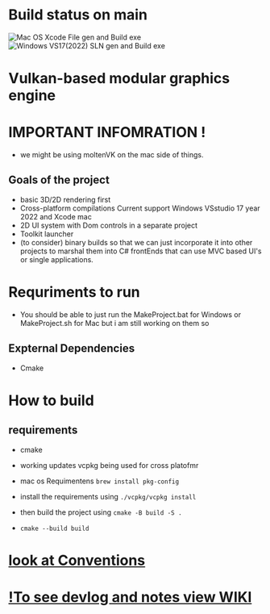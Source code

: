 # Build status on main
![Mac OS Xcode File gen and Build exe](https://github.com/jaibeer72/VulkanGFX/actions/workflows/build_Xcode_Proj.yml/badge.svg?branch=main)
![Windows VS17(2022) SLN gen and Build exe](https://github.com/jaibeer72/VulkanGFX/actions/workflows/build_VS_Solution.yml/badge.svg?branch=main)

# Vulkan-based modular graphics engine
# IMPORTANT INFOMRATION ! 
- we might be using moltenVK on the mac side of things.


## Goals of the project

- basic 3D/2D rendering first 
- Cross-platform compilations Current support Windows VSstudio 17 year 2022 and Xcode mac 
- 2D UI system with Dom controls in a separate project 
- Toolkit launcher
- (to consider) binary builds so that we can just incorporate it into other projects to marshal them into C# frontEnds that can use MVC based UI's or single applications. 


# Requriments to run 
- You should be able to just run the MakeProject.bat for Windows or MakeProject.sh for Mac but i am still working on them so 
## Expternal Dependencies 
- Cmake 

# How to build 
## requirements 
- cmake

- working updates vcpkg being used for cross platofmr 
- mac os Requimentens ```brew install pkg-config```
- install the requirements using ```./vcpkg/vcpkg install```
- then build the project using ```cmake -B build -S .```
- ```cmake --build build ```


# [look at Conventions](./Docs/Conventions.md)

# [!To see devlog and notes view WIKI](https://github.com/jaibeer72/VulkanGFX/wiki)



